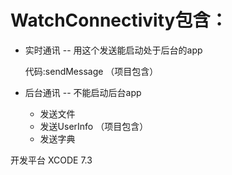# WatchConnectivity包含：

* 实时通讯 -- 用这个发送能启动处于后台的app

  代码:sendMessage （项目包含）

* 后台通讯 -- 不能启动后台app

  * 发送文件
  * 发送UserInfo （项目包含）
  * 发送字典



开发平台 XCODE 7.3